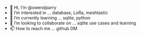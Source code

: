 - 👋 Hi, I’m @owendparry
- 👀 I’m interested in ... database, LoRa, meshtastic
- 🌱 I’m currently learning ... sqlite, python
- 💞️ I’m looking to collaborate on ... sqlite use cases and learning 
- 📫 How to reach me ... github DM

<!---
owendparry/owendparry is a ✨ special ✨ repository because its `README.md` (this file) appears on your GitHub profile.
You can click the Preview link to take a look at your changes.
--->

